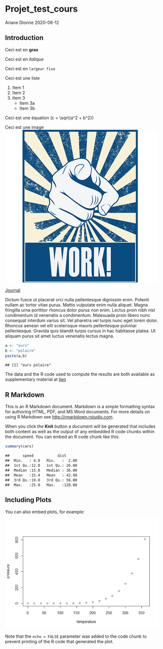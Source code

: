 Projet\_test\_cours
================
Ariane Dionne
2020-06-12

## Introduction

Ceci est en **gras**

Ceci est en *italique*

Ceci est en `largeur fixe`

Ceci est une liste

1.  Item 1
2.  Item 2
3.  Item 3
      - Item 3a
      - Item 3b

Ceci est une équation \(c = \sqrt{a^2 + b^2}\)

Ceci est une image ![nom de l’image](photos/work.jpg)

[Journal](www.ledevoir.com)

Dictum fusce ut placerat orci nulla pellentesque dignissim enim. Potenti
nullam ac tortor vitae purus. Mattis vulputate enim nulla aliquet. Magna
fringilla urna porttitor rhoncus dolor purus non enim. Lectus proin nibh
nisl condimentum id venenatis a condimentum. Malesuada proin libero nunc
consequat interdum varius sit. Vel pharetra vel turpis nunc eget lorem
dolor. Rhoncus aenean vel elit scelerisque mauris pellentesque pulvinar
pellentesque. Gravida quis blandit turpis cursus in hac habitasse
platea. Ut aliquam purus sit amet luctus venenatis lectus magna.

``` r
a <- "ours"
b <- "polaire"
paste(a,b)
```

    ## [1] "ours polaire"

The data and the R code used to compute the results are both available
as supplementary material at
[lien](https://github.com/ArianeDionne/Test-cours-GAA-70007.git)

## R Markdown

This is an R Markdown document. Markdown is a simple formatting syntax
for authoring HTML, PDF, and MS Word documents. For more details on
using R Markdown see <http://rmarkdown.rstudio.com>.

When you click the **Knit** button a document will be generated that
includes both content as well as the output of any embedded R code
chunks within the document. You can embed an R code chunk like this:

``` r
summary(cars)
```

    ##      speed           dist       
    ##  Min.   : 4.0   Min.   :  2.00  
    ##  1st Qu.:12.0   1st Qu.: 26.00  
    ##  Median :15.0   Median : 36.00  
    ##  Mean   :15.4   Mean   : 42.98  
    ##  3rd Qu.:19.0   3rd Qu.: 56.00  
    ##  Max.   :25.0   Max.   :120.00

## Including Plots

You can also embed plots, for example:

![](Test-markdown_files/figure-gfm/pressure-1.png)<!-- -->

Note that the `echo = FALSE` parameter was added to the code chunk to
prevent printing of the R code that generated the plot.
